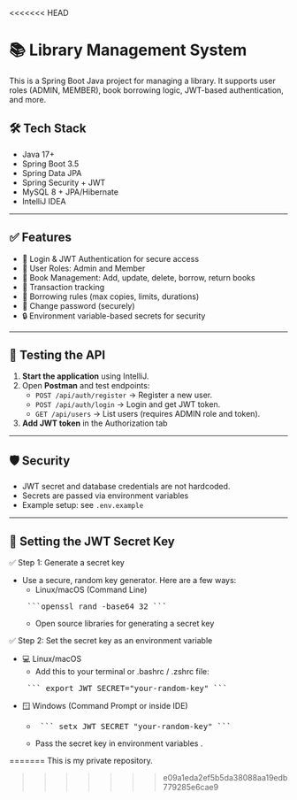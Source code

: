 <<<<<<< HEAD
# 📚 Library Management System

This is a Spring Boot Java project for managing a library. It supports user roles (ADMIN, MEMBER), book borrowing logic, JWT-based authentication, and more.

## 🛠️ Tech Stack

- Java 17+
- Spring Boot 3.5
- Spring Data JPA
- Spring Security + JWT
- MySQL 8 + JPA/Hibernate
- IntelliJ IDEA

****

## ✅ Features

- 🔐 Login & JWT Authentication for secure access
- 👥 User Roles: Admin and Member
- 📘 Book Management: Add, update, delete, borrow, return books
- 📄 Transaction tracking
- 📅 Borrowing rules (max copies, limits, durations)
- 🔑 Change password (securely)
- 🔒 Environment variable-based secrets for security


****

## 🧪 Testing the API
1. **Start the application** using IntelliJ.
2. Open **Postman** and test endpoints:
    - `POST /api/auth/register` → Register a new user.
    - `POST /api/auth/login` → Login and get JWT token.
    - `GET /api/users` → List users (requires ADMIN role and token).
3. **Add JWT token** in the Authorization tab

****

## 🛡️ Security
- JWT secret and database credentials are not hardcoded.
- Secrets are passed via environment variables
- Example setup: see `.env.example`

****

## 🔐 Setting the JWT Secret Key
  ✅ Step 1: Generate a secret key
  - Use a secure, random key generator. Here are a few ways:
    - Linux/macOS (Command Line) 
    <pre> ```openssl rand -base64 32 ``` </pre>
    - Open source libraries for generating a secret key

  ✅ Step 2: Set the secret key as an environment variable
  - 💻 Linux/macOS
    - Add this to your terminal or .bashrc / .zshrc file:
    <pre> ``` export JWT_SECRET="your-random-key" ``` </pre>
 - 🪟 Windows (Command Prompt or inside IDE)
   - <pre> ``` setx JWT_SECRET "your-random-key" ``` </pre>
   - Pass the secret key in environment variables .

  
=======
This is my private repository.
>>>>>>> e09a1eda2ef5b5da38088aa19edb779285e6cae9

